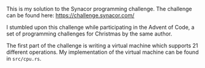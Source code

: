 This is my solution to the Synacor programming challenge. The challenge can be 
found here: https://challenge.synacor.com/

I stumbled upon this challenge while participating in the Advent of Code, a set
of programming challenges for Christmas by the same author. 

The first part of the challenge is writing a virtual machine which supports 21
different operations. My implementation of the virtual machine can be found in
`src/cpu.rs`.
